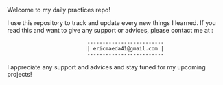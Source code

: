 Welcome to my daily practices repo!

I use this repository to track and update every new things I learned. 
If you read this and want to give any support or advices, please contact me at :

                              -------------------------
                              | ericmaeda41@gmail.com |
                              -------------------------

I appreciate any support and advices and stay tuned for my upcoming projects!
